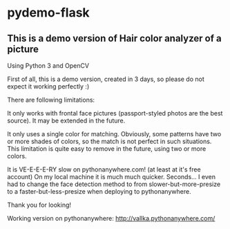 # pydemo-flask

## This is a demo version of Hair color analyzer of a picture

Using Python 3 and OpenCV

First of all, this is a demo version, created in 3 days, so please do not expect it working perfectly :)

There are following limitations:

It only works with frontal face pictures (passport-styled photos are the best source). It may be extended in the future.

It only uses a single color for matching. Obviously, some patterns have two or more shades of colors, so the match is not perfect in such situations. This limitation is quite easy to remove in the future, using two or more colors.

It is VE-E-E-E-RY slow on pythonanywhere.com! (at least at it's free account) On my local machine it is much much quicker. Seconds... I even had to change the face detection method to from slower-but-more-presize to a faster-but-less-presize when deploying to pythonanywhere.

Thank you for looking! 

Working version on pythonanywhere:
http://vallka.pythonanywhere.com/
